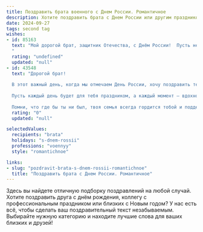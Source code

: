```yaml
---
title: Поздравить брата военного с Днем России. Романтичное
description: Хотите поздравить брата с Днем России или другим праздником? Наш ИИ создаст незабываемое поздравление, а вы обязательно выделитесь среди других.  
date: 2024-09-27
tags: second tag
wishes:
- id: 85163
  text: "Мой дорогой брат, защитник Отечества, с Днём России!  Пусть небо над тобой всегда будет мирным, а сердце — полным любви и гордости за нашу Родину.  Ты — моя опора, моя гордость, мой герой.  Пусть твой путь будет освещён светом верности, чести и  неизменной надежды. С праздником!
  "
  rating: "undefined"
  updated: "null"
- id: 43548
  text: "Дорогой брат!
  
  В этот важный день, когда мы отмечаем День России, хочу поздравить тебя с твоим служением, полным мужества и благородства. Ты — защитник нашей Родины, и за это я горжусь тобой. Ты отважен, как настоящий воин, и твое сердце наполнено любовью к стране и людям.
  
  Пусть каждый день будет для тебя праздником, а каждый момент — вдохновением. Ты — опора для нас, и я желаю, чтобы в твоей жизни всегда царили мир и спокойствие. Пусть твоя армейская жизнь будет наполнена только яркими моментами, благополучием и счастьем.
  
  Помни, что где бы ты ни был, твоя семья всегда гордится тобой и поддерживает. С любовью и уважением, с Днем России, брат!"
  rating: "0"
  updated: "null"

selectedValues:
  recipients: "brata"
  holidays: "s-dnem-rossii"
  professions: "voennyy"
  style: "romantichnoe"

links:
- slug: "pozdravit-brata-s-dnem-rossii-romantichnoe"
  title: "Поздравить брата с Днем России. Романтичное"
---
```


Здесь вы найдете отличную подборку поздравлений на любой случай. 
Хотите поздравить друга с днём рождения, коллегу с профессиональным праздником или близких с Новым годом? У нас есть всё, чтобы сделать ваш поздравительный текст незабываемым. Выбирайте нужную категорию и находите лучшие слова для ваших близких и друзей!
